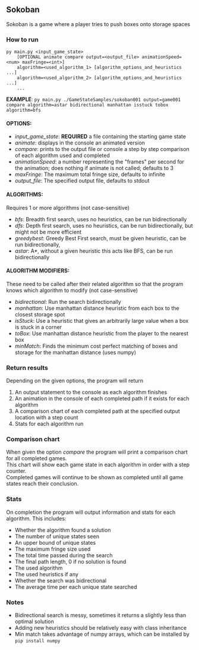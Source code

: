 ## Sokoban

Sokoban is a game where a player tries to push boxes onto storage spaces

### How to run

```
py main.py <input_game_state> 
    [OPTIONAL animate compare output=<output_file> animationSpeed=<num> maxFringe=<int>] 
    algorithm=<used_algorithm_1> [algorithm_options_and_heuristics ...]
    algorithm=<used_algorithm_2> [algorithm_options_and_heuristics ...]
    ...
```

**EXAMPLE**:
`py main.py ./GameStateSamples/sokoban001 output=game001 compare algorithm=astar bidirectional manhattan isstuck tobox algorithm=bfs`

#### OPTIONS:
* _input_game_state_: **REQUIRED** a file containing the starting game state
* _animate_: displays in the console an animated version
* _compare_: prints to the output file or console a step by step comparison of each algorithm used and completed
* _animationSpeed_: a number representing the "frames" per second for the animation; does nothing if animate is not called; defaults to 3
* _maxFringe_: The maximum total fringe size, defaults to infinite
* _output_file_: The specified output file, defaults to stdout

#### ALGORITHMS:

Requires 1 or more algorithms (not case-sensitive)
* _bfs_: Breadth first search, uses no heuristics, can be run bidirectionally
* _dfs_: Depth first search, uses no heuristics, can be run bidirectionally, but might not be more efficient
* _greedybest_: Greedy Best First search, must be given heuristic, can be run bidirectionally,
* _astar_: A*, without a given heuristic this acts like BFS, can be run bidirectionally

#### ALGORITHM MODIFIERS:

These need to be called after their related algorithm so that the program knows which algorithm to modify
(not case-sensitive)
* _bidirectional_: Run the search bidirectionally
* _manhattan_: Use manhattan distance heuristic from each box to the closest storage spot
* _isStuck_: Use a heuristic that gives an arbitrarily large value when a box is stuck in a corner
* _toBox_: Use manhattan distance heuristic from the player to the nearest box
* _minMatch_: Finds the minimum cost perfect matching of boxes and storage for the manhattan distance (uses numpy)

### Return results

Depending on the given options, the program will return
1. An output statement to the console as each algorithm finishes
2. An animation in the console of each completed path if it exists for each algorithm
3. A comparison chart of each completed path at the specified output location with a step count
4. Stats for each algorithm run

### Comparison chart

When given the option _compare_ the program will print a comparison chart for all completed games. \
This chart will show each game state in each algorithm in order with a step counter. \
Completed games will continue to be shown as completed until all game states reach their conclusion.

### Stats

On completion the program will output information and stats for each algorithm. This includes:
* Whether the algorithm found a solution
* The number of unique states seen
* An upper bound of unique states
* The maximum fringe size used
* The total time passed during the search
* The final path length, 0 if no solution is found
* The used algorithm
* The used heuristics if any
* Whether the search was bidirectional
* The average time per each unique state searched

### Notes

* Bidirectional search is messy, sometimes it returns a slightly less than optimal solution
* Adding new heuristics should be relatively easy with class inheritance
* Min match takes advantage of numpy arrays, which can be installed by `pip install numpy`